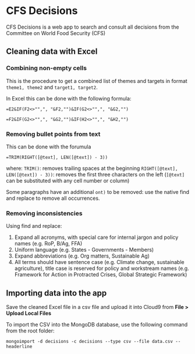 # CFS Decisions

CFS Decisions is a web app to search and consult all decisions from the Committee on World Food Security (CFS)

## Cleaning data with Excel

### Combining non-empty cells

This is the procedure to get a combined list of themes and targets in format ` theme1, theme2 ` and `target1, target2`.

In Excel this can be done with the following formula:

```
=E2&IF(F2<>"",", "&F2,"")&IF(G2<>"",", "&G2,"")

=F2&IF(G2<>"",", "&G2,"")&IF(H2<>"",", "&H2,"")

```

### Removing bullet points from text

This can be done with the forumula

```
=TRIM(RIGHT([@text], LEN([@text]) - 3))

```

where:
` TRIM() `: removes trailing spaces at the beginning 
`RIGHT([@text], LEN([@text]) - 3))`: removes the first three characters on the left (`[@text]` can be substituted with any cell number or column)

Some paragraphs have an additional `ont)` to be removed: use the native find and replace to remove all occurrences.

### Removing inconsistencies

Using find and replace:

1. Expand all acronyms, with special care for internal jargon and policy names (e.g. RoP, B/Ag, FFA)
2. Uniform language (e.g. States - Governments - Members)
3. Expand abbreviations (e.g. Org matters, Sustainable Ag)
4. All terms should have sentence case (e.g. Climate change, sustainable agriculture), title case is reserved for policy and workstream names (e.g. Framework for Action in Protracted Crises, Global Strategic Framework)

## Importing data into the app

Save the cleaned Excel file in a csv file and upload it into Cloud9 from **File > Upload Local Files**

To import the CSV into the MongoDB database, use the following command from the root folder: 

```
mongoimport -d decisions -c decisions --type csv --file data.csv --headerline

```
